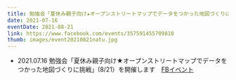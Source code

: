 ```yaml
---
title: 勉強会「夏休み親子向け★オープンストリートマップでデータをつかった地図づくりに挑戦」(8/21）を開催します
date: 2021-07-16
eventDate: 2021-08-21
link: https://www.facebook.com/events/357591455709810
thumb: images/event20210821natu.jpg
---
```

- 2021.07.16 勉強会「夏休み親子向け★オープンストリートマップでデータをつかった地図づくりに挑戦」(8/21）を開催します　[FBイベント](https://www.facebook.com/events/357591455709810)
